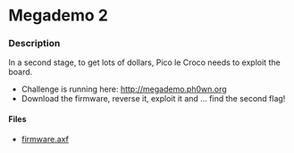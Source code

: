 # Megademo 2

### Description
In a second stage, to get lots of dollars, Pico le Croco needs to exploit the board.
- Challenge is running here: http://megademo.ph0wn.org
- Download the firmware, reverse it, exploit it and ... find the second flag!

#### Files
- [firmware.axf](./files/firmware.axf)